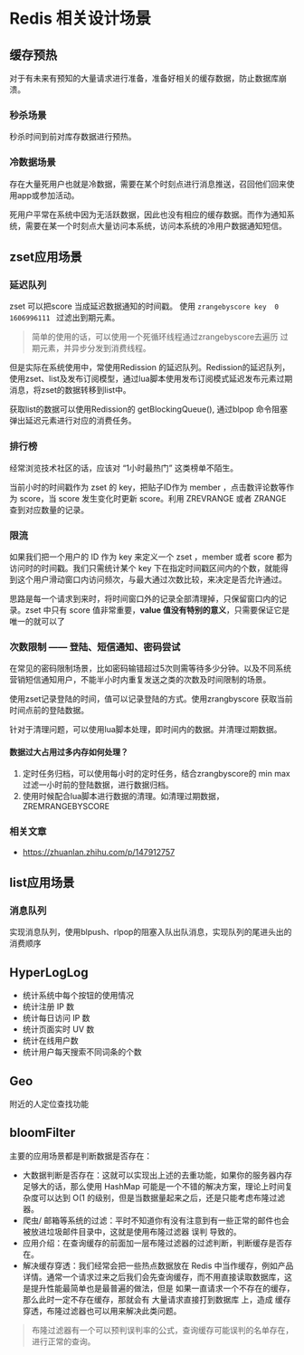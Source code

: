 # Redis 相关设计场景

## 缓存预热
对于有未来有预知的大量请求进行准备，准备好相关的缓存数据，防止数据库崩溃。

### 秒杀场景
秒杀时间到前对库存数据进行预热。


### 冷数据场景
存在大量死用户也就是冷数据，需要在某个时刻点进行消息推送，召回他们回来使用app或参加活动。

死用户平常在系统中因为无活跃数据，因此也没有相应的缓存数据。而作为通知系统，需要在某一个时刻点大量访问本系统，访问本系统的冷用户数据通知短信。

## zset应用场景

### 延迟队列
zset 可以把score 当成延迟数据通知的时间戳。 使用 `zrangebyscore key  0  1606996111 ` 过滤出到期元素。
> 简单的使用的话，可以使用一个死循环线程通过zrangebyscore去遍历 过期元素，并异步分发到消费线程。


但是实际在系统使用中，常使用Redission 的延迟队列。Redission的延迟队列，使用zset、list及发布订阅模型，通过lua脚本使用发布订阅模式延迟发布元素过期消息，将zset的数据转移到list中。

获取list的数据可以使用Redission的 getBlockingQueue(), 通过blpop 命令阻塞弹出延迟元素进行对应的消费任务。

### 排行榜
经常浏览技术社区的话，应该对 “1小时最热门” 这类榜单不陌生。

当前小时的时间戳作为 zset 的 key，把贴子ID作为 member ，点击数评论数等作为 score，当 score 发生变化时更新 score。利用 ZREVRANGE 或者 ZRANGE 查到对应数量的记录。


### 限流

如果我们把一个用户的 ID 作为 key 来定义一个 zset ，member 或者 score 都为访问时的时间戳。我们只需统计某个 key 下在指定时间戳区间内的个数，就能得到这个用户滑动窗口内访问频次，与最大通过次数比较，来决定是否允许通过。

思路是每一个请求到来时，将时间窗口外的记录全部清理掉，只保留窗口内的记录。zset 中只有 score 值非常重要，**value 值没有特别的意义**，只需要保证它是唯一的就可以了

### 次数限制 —— 登陆、短信通知、密码尝试
在常见的密码限制场景，比如密码输错超过5次则需等待多少分钟。以及不同系统营销短信通知用户，不能半小时内重复发送之类的次数及时间限制的场景。

使用zset记录登陆的时间，值可以记录登陆的方式。使用zrangbyscore 获取当前时间点前的登陆数据。

针对于清理问题，可以使用lua脚本处理，即时间内的数据。并清理过期数据。


#### 数据过大占用过多内存如何处理？
1. 定时任务归档，可以使用每小时的定时任务，结合zrangbyscore的 min max 过滤一小时前的登陆数据，进行数据归档。
2. 使用时候配合lua脚本进行数据的清理。如清理过期数据，ZREMRANGEBYSCORE 

### 相关文章

- https://zhuanlan.zhihu.com/p/147912757

## list应用场景
### 消息队列
实现消息队列，使用blpush、rlpop的阻塞入队出队消息，实现队列的尾进头出的消费顺序

## HyperLogLog
- 统计系统中每个按钮的使用情况 
- 统计注册 IP 数
- 统计每日访问 IP 数
- 统计页面实时 UV 数
- 统计在线用户数
- 统计用户每天搜索不同词条的个数

## Geo

附近的人定位查找功能


## bloomFilter
主要的应用场景都是判断数据是否存在：

- 大数据判断是否存在：这就可以实现出上述的去重功能，如果你的服务器内存足够大的话，那么使用 HashMap 可能是一个不错的解决方案，理论上时间复杂度可以达到 O(1 的级别，但是当数据量起来之后，还是只能考虑布隆过滤器。
- 爬虫/ 邮箱等系统的过滤：平时不知道你有没有注意到有一些正常的邮件也会被放进垃圾邮件目录中，这就是使用布隆过滤器 误判 导致的。 
- 应用介绍：在查询缓存的前面加一层布隆过滤器的过滤判断，判断缓存是否存在。
- 解决缓存穿透：我们经常会把一些热点数据放在 Redis 中当作缓存，例如产品详情。通常一个请求过来之后我们会先查询缓存，而不用直接读取数据库，这是提升性能最简单也是最普遍的做法，但是 如果一直请求一个不存在的缓存，那么此时一定不存在缓存，那就会有 大量请求直接打到数据库 上，造成 缓存穿透，布隆过滤器也可以用来解决此类问题。
> 布隆过滤器有一个可以预判误判率的公式，查询缓存可能误判的名单存在，进行正常的查询。

